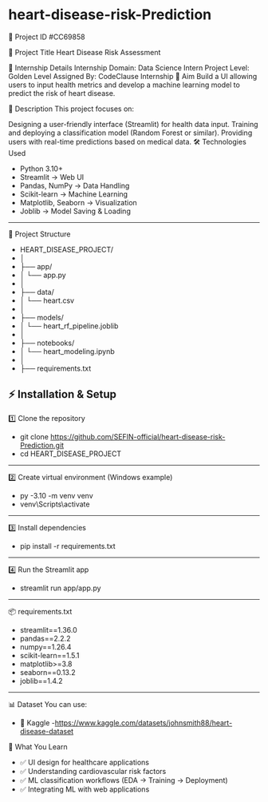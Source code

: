 # heart-disease-risk-Prediction
📌 Project ID
#CC69858

📌 Project Title
Heart Disease Risk Assessment

📌 Internship Details
Internship Domain: Data Science Intern
Project Level: Golden Level
Assigned By: CodeClause Internship
🎯 Aim
Build a UI allowing users to input health metrics and develop a machine learning model to predict the risk of heart disease.

📝 Description
This project focuses on:

Designing a user-friendly interface (Streamlit) for health data input.
Training and deploying a classification model (Random Forest or similar).
Providing users with real-time predictions based on medical data.
🛠️ Technologies Used
- Python 3.10+
- Streamlit  → Web UI
- Pandas, NumPy → Data Handling
- Scikit-learn → Machine Learning
- Matplotlib, Seaborn → Visualization
- Joblib → Model Saving & Loading
---
📂 Project Structure
- HEART_DISEASE_PROJECT/
- │
- ├── app/
- │   └── app.py
- │
- ├── data/
- │   └── heart.csv
- │
- ├── models/
- │   └── heart_rf_pipeline.joblib
- │
- ├── notebooks/
- │   └── heart_modeling.ipynb
- │
- ├── requirements.txt





⚡ Installation & Setup
---
1️⃣ Clone the repository
- git clone https://github.com/SEFIN-official/heart-disease-risk-Prediction.git
- cd HEART_DISEASE_PROJECT
---
2️⃣ Create virtual environment (Windows example)
- py -3.10 -m venv venv
- venv\Scripts\activate
---
3️⃣ Install dependencies
- pip install -r requirements.txt
---
4️⃣ Run the Streamlit app
- streamlit run app/app.py
---
📦 requirements.txt
- streamlit==1.36.0
- pandas==2.2.2
- numpy==1.26.4
- scikit-learn==1.5.1
- matplotlib>=3.8
- seaborn==0.13.2
- joblib==1.4.2
---
📊 Dataset
You can use:
- 🔗 Kaggle -https://www.kaggle.com/datasets/johnsmith88/heart-disease-dataset

📖 What You Learn
- ✅ UI design for healthcare applications
- ✅ Understanding cardiovascular risk factors
- ✅ ML classification workflows (EDA → Training → Deployment)
- ✅ Integrating ML with web applications
